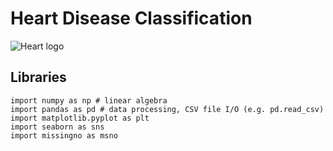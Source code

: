 # Heart Disease Classification

![Heart logo](/assets/images/Heart_Disease.jpg "Haert Logo")

## Libraries

```
import numpy as np # linear algebra
import pandas as pd # data processing, CSV file I/O (e.g. pd.read_csv)
import matplotlib.pyplot as plt
import seaborn as sns
import missingno as msno
```


